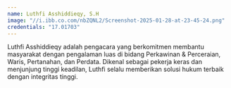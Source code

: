 ```yaml
---
name: Luthfi Asshiddieqy, S.H
image: "//i.ibb.co.com/nbZQNL2/Screenshot-2025-01-28-at-23-45-24.png"
credentials: "17.01703"
---
```


Luthfi Asshiddieqy adalah pengacara yang berkomitmen membantu masyarakat dengan pengalaman luas di bidang Perkawinan & Perceraian, Waris, Pertanahan, dan Perdata. Dikenal sebagai pekerja keras dan menjunjung tinggi keadilan, Luthfi selalu memberikan solusi hukum terbaik dengan integritas tinggi.